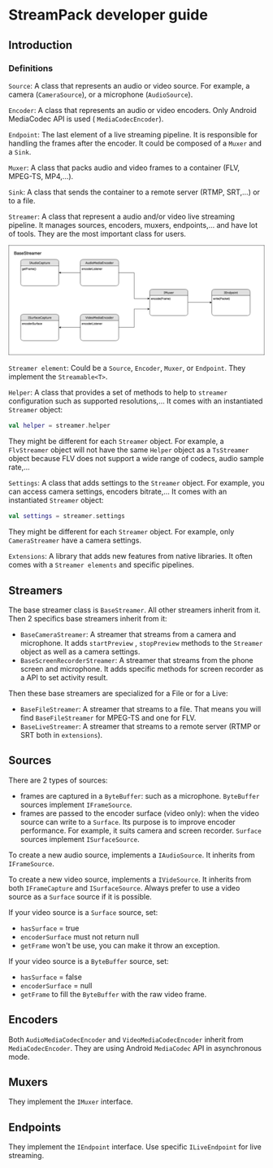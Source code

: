 # StreamPack developer guide

## Introduction

### Definitions

`Source`:
A class that represents an audio or video source. For example, a camera (`CameraSource`), or a
microphone (`AudioSource`).

`Encoder`:
A class that represents an audio or video encoders. Only Android MediaCodec API is used (
`MediaCodecEncoder`).

`Endpoint`:
The last element of a live streaming pipeline. It is responsible for handling the frames after the
encoder.
It could be composed of a `Muxer` and a `Sink`.

`Muxer`:
A class that packs audio and video frames to a container (FLV, MPEG-TS, MP4,...).

`Sink`:
A class that sends the container to a remote server (RTMP, SRT,...) or to a file.

`Streamer`:
A class that represent a audio and/or video live streaming pipeline. It manages sources, encoders,
muxers, endpoints,... and have lot of tools. They are the most important class for users.

![streamer.png](https://github.com/ThibaultBee/StreamPack/blob/master/docs/assets/streamer.png)

`Streamer element`:
Could be a `Source`, `Encoder`, `Muxer`, or `Endpoint`. They implement the `Streamable<T>`.

`Helper`:
A class that provides a set of methods to help to `streamer` configuration such as supported
resolutions,... It comes with an instantiated `Streamer` object:

```kotlin
val helper = streamer.helper
```

They might be different for each `Streamer` object. For example, a `FlvStreamer` object will not
have the same `Helper` object as a `TsStreamer` object because FLV does not support a wide range of
codecs, audio sample rate,...

`Settings`:
A class that adds settings to the `Streamer` object. For example, you can access camera settings,
encoders bitrate,... It comes with an instantiated `Streamer` object:

```kotlin
val settings = streamer.settings
```

They might be different for each `Streamer` object. For example, only `CameraStreamer` have a camera
settings.

`Extensions`:
A library that adds new features from native libraries. It often comes with a `Streamer elements`
and specific pipelines.

## Streamers

The base streamer class is `BaseStreamer`. All other streamers inherit from it. Then 2 specifics
base streamers inherit from it:

- `BaseCameraStreamer`: A streamer that streams from a camera and microphone. It adds `startPreview`
  , `stopPreview` methods to the `Streamer` object as well as a camera settings.
- `BaseScreenRecorderStreamer`: A streamer that streams from the phone screen and microphone. It
  adds specific methods for screen recorder as a API to set activity result.

Then these base streamers are specialized for a File or for a Live:

- `BaseFileStreamer`: A streamer that streams to a file. That means you will find
  `BaseFileStreamer` for MPEG-TS and one for FLV.
- `BaseLiveStreamer`: A streamer that streams to a remote server (RTMP or SRT both in `extensions`).

## Sources

There are 2 types of sources:

- frames are captured in a `ByteBuffer`: such as a microphone. `ByteBuffer` sources
  implement `IFrameSource`.
- frames are passed to the encoder surface (video only): when the video source can write to
  a `Surface`. Its purpose is to improve encoder performance. For example, it suits camera and
  screen recorder. `Surface` sources implement `ISurfaceSource`.

To create a new audio source, implements a `IAudioSource`. It inherits from `IFrameSource`.

To create a new video source, implements a `IVideSource`. It inherits from both `IFrameCapture`
and `ISurfaceSource`. Always prefer to use a video source as a `Surface` source if it is possible.

If your video source is a `Surface` source, set:

- `hasSurface` = true
- `encoderSurface` must not return null
- `getFrame` won't be use, you can make it throw an exception.

If your video source is a `ByteBuffer` source, set:

- `hasSurface` = false
- `encoderSurface` = null
- `getFrame` to fill the `ByteBuffer` with the raw video frame.

## Encoders

Both `AudioMediaCodecEncoder` and `VideoMediaCodecEncoder` inherit from `MediaCodecEncoder`. They
are using Android `MediaCodec` API in asynchronous mode.

## Muxers

They implement the `IMuxer` interface.

## Endpoints

They implement the `IEndpoint` interface. Use specific `ILiveEndpoint` for live streaming.